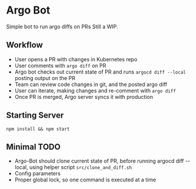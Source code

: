 # Argo Bot
Simple bot to run argo diffs on PRs
Still a WIP.


## Workflow
- User opens a PR with changes in Kubernetes repo
- User comments with `argo diff` on PR
- Argo bot checks out current state of PR and runs `argocd diff --local` posting output on the PR
- Team can review code changes in git, and the posted argo diff
- User can iterate, making changes and re-comment with `argo diff`
- Once PR is merged, Argo server syncs it with production


## Starting Server
`npm install && npm start`


## Minimal TODO
- Argo-Bot should clone current state of PR, before running argocd diff --local, using helper script `src/clone_and_diff.sh`
- Config parameters
- Proper global lock, so one command is executed at a time

